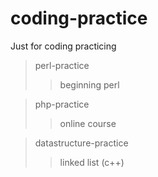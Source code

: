coding-practice
=============

Just for coding practicing

>perl-practice
>> beginning perl

>php-practice
>> online course

>datastructure-practice
>> linked list (c++)
